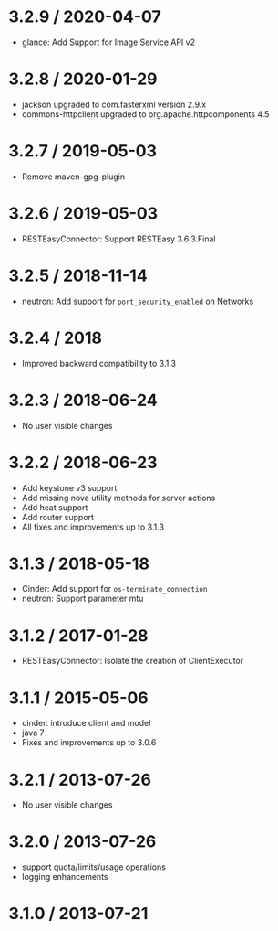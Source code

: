 # 3.2.9 / 2020-04-07
* glance: Add Support for Image Service API v2

# 3.2.8 / 2020-01-29
* jackson upgraded to com.fasterxml version 2.9.x
* commons-httpclient upgraded to org.apache.httpcomponents 4.5

# 3.2.7 / 2019-05-03
* Remove maven-gpg-plugin

# 3.2.6 / 2019-05-03
* RESTEasyConnector: Support RESTEasy 3.6.3.Final

# 3.2.5 / 2018-11-14
* neutron: Add support for `port_security_enabled` on Networks

# 3.2.4 / 2018
* Improved backward compatibility to 3.1.3

# 3.2.3 / 2018-06-24
* No user visible changes

# 3.2.2 / 2018-06-23
* Add keystone v3 support
* Add missing nova utility methods for server actions
* Add heat support
* Add router support
* All fixes and improvements up to 3.1.3

# 3.1.3 / 2018-05-18
* Cinder: Add support for `os-terminate_connection`
* neutron: Support parameter mtu

# 3.1.2 / 2017-01-28
* RESTEasyConnector: Isolate the creation of ClientExecutor

# 3.1.1 / 2015-05-06
* cinder: introduce client and model
* java 7
* Fixes and improvements up to 3.0.6

# 3.2.1 / 2013-07-26
* No user visible changes

# 3.2.0 / 2013-07-26
* support quota/limits/usage operations
* logging enhancements

# 3.1.0 / 2013-07-21

